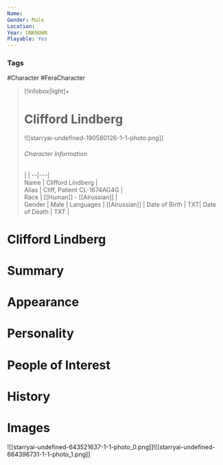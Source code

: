```yaml
---
Name: 
Gender: Male
Location: 
Year: UNKNOWN
Playable: Yes
---
```


### Tags
#Character #FeraCharacter 


> [!infobox|light]+  
> # Clifford Lindberg  
> ![[starryai-undefined-190580126-1-1-photo.png]]  
> ###### Character Information
>  |   |
> --|---|  
> Name | Clifford Lindberg |  
> Alias | Cliff, Patient CL-1674AG4G |  
> Race | [[Human]] - [[Alrussian]] |  
> Gender | Male |
> Languages | [[Alrussian]] |
> Date of Birth | TXT|
> Date of Death | TXT |


# Clifford Lindberg

# Summary

# Appearance

# Personality

# People of Interest

# History

# Images
![[starryai-undefined-643521637-1-1-photo_0.png]]![[starryai-undefined-664396731-1-1-photo_1.png]]